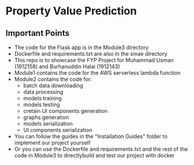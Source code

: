 <h1>Property Value Prediction</h1>
<h2>Important Points</h2>
<ul>
	<li>The code for the Flask app is in the Module3 directory</li>
	<li>Dockerfile and requirements.txt are also in the smae directory</li>
	<li>This repo is to showcase the FYP Project for Muhammad Usman (1912158) and Burhanuddin Halai (1912143)</li>
	<li>Module1 contains the code for the AWS serverless lambda function</li>
	<li>
		Module2 contains the code for:
		<ul>
			<li>batch data downloading</li>
			<li>data processing</li>
			<li>models training</li>
			<li>models testing</li>
			<li>cretain UI components generation</li>
			<li>graphs generation</li>
			<li>models serialization</li>
			<li>UI components serialization</li>
		</ul>
	</li>
	<li>You can follow the guides in the "Installation Guides" folder to implement our project yourself</li>
	<li>Or you can use the Dockerfile and requirements.txt and the rest of the code in Module3 to directlybuild and test our project with docker</li>